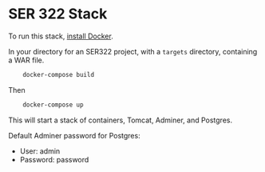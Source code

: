 # SER 322 Stack

To run this stack, [install Docker](https://docs.docker.com/install/).

In your directory for an SER322 project, with a `targets` directory, containing a WAR file.

```bash
    docker-compose build
```

Then

```bash
    docker-compose up
```

This will start a stack of containers, Tomcat, Adminer, and Postgres. 

Default Adminer password for Postgres: 

 - User: admin
 - Password: password
